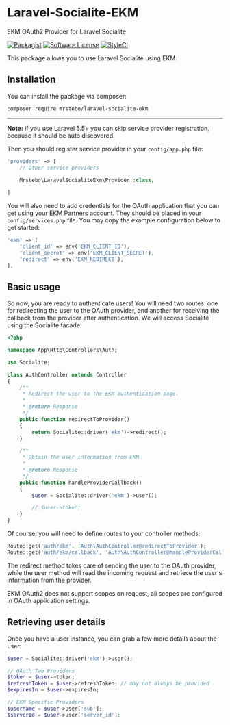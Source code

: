 # Laravel-Socialite-EKM
EKM OAuth2 Provider for Laravel Socialite

[![Packagist](https://img.shields.io/packagist/v/mrstebo/laravel-socialite-ekm.svg?maxAge=2592000)](https://packagist.org/packages/mrstebo/laravel-socialite-ekm)
[![Software License](https://img.shields.io/badge/license-MIT-brightgreen.svg?style=flat-square)](LICENSE.md)
[![StyleCI](https://styleci.io/repos/241214788/shield)](https://styleci.io/repos/241214788)

This package allows you to use Laravel Socialite using EKM.

## Installation

You can install the package via composer:

```bash
composer require mrstebo/laravel-socialite-ekm
```

---

**Note:** if you use Laravel 5.5+ you can skip service provider registration, because it should be auto discovered.

Then you should register service provider in your `config/app.php` file:

```php
'providers' => [
    // Other service providers
    
    Mrstebo\LaravelSocialiteEkm\Provider::class,

]
```

You will also need to add credentials for the OAuth application that you can get using your [EKM Partners](http://partners.ekm.net/) account. They should be placed in your `config/services.php` file. You may copy the example configuration below to get started:

```php
'ekm' => [
    'client_id' => env('EKM_CLIENT_ID'),
    'client_secret' => env('EKM_CLIENT_SECRET'),
    'redirect' => env('EKM_REDIRECT'),
],
```

## Basic usage

So now, you are ready to authenticate users! You will need two routes: one for redirecting the user to the OAuth provider, and another for receiving the callback from the provider after authentication. We will access Socialite using the Socialite facade:

```php
<?php

namespace App\Http\Controllers\Auth;

use Socialite;

class AuthController extends Controller
{
    /**
     * Redirect the user to the EKM authentication page.
     *
     * @return Response
     */
    public function redirectToProvider()
    {
        return Socialite::driver('ekm')->redirect();
    }

    /**
     * Obtain the user information from EKM.
     *
     * @return Response
     */
    public function handleProviderCallback()
    {
        $user = Socialite::driver('ekm')->user();

        // $user->token;
    }
}
```

Of course, you will need to define routes to your controller methods:

```php
Route::get('auth/ekm', 'Auth\AuthController@redirectToProvider');
Route::get('auth/ekm/callback', 'Auth\AuthController@handleProviderCallback');
```

The redirect method takes care of sending the user to the OAuth provider, while the user method will read the incoming request and retrieve the user's information from the provider.

EKM OAuth2 does not support scopes on request, all scopes are configured in OAuth application settings.

## Retrieving user details

Once you have a user instance, you can grab a few more details about the user:

```php
$user = Socialite::driver('ekm')->user();

// OAuth Two Providers
$token = $user->token;
$refreshToken = $user->refreshToken; // may not always be provided
$expiresIn = $user->expiresIn;

// EKM Specific Providers
$username = $user->user['sub'];
$serverId = $user->user['server_id'];
```

